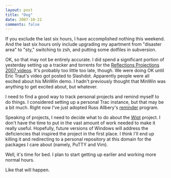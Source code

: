 ```yaml
---
layout: post
title: "Oog"
date: 2007-10-22
comments: false
---
```

If you exclude the last six hours, I have accomplished nothing this weekend.
And the last six hours only include upgrading my apartment from "disaster
area" to "sty," switching to zsh, and putting some dotfiles in subversion.




OK, so that may not be entirely accurate. I did spend a significant portion of
yesterday setting up a tracker and torrents for the [Reflections Projections
2007 videos][0]. It's probably too little too late, though. We were doing OK
until Eric Traut's video got posted to Slashdot. Apparently people were all
excited about his MinWin demo. I hadn't previously thought that MinWin was
anything to get excited about, but whatever.




I need to find a good way to track personal projects and remind myself to do
things. I considered setting up a personal Trac instance, but that may be a
bit much. Right now I've just adopted Russ Allbery's [reminder][1] program.




Speaking of projects, I need to decide what to do about the [Wipt][2] project.
I don't have the time to put in the vast amount of work needed to make it
really useful. Hopefully, future versions of Windows will address the
deficiencies that inspired the project in the first place. I think I'll end up
killing it and redirecting to a personal repository at this domain for the
packages I care about (namely, PuTTY and Vim).




Well, it's time for bed. I plan to start getting up earlier and working more
normal hours.




Like that will happen.



[0]: http://www.acm.uiuc.edu/conference/2007/videos
[1]: http://www.eyrie.org/~eagle/software/reminder
[2]: http://www.wipt.org

